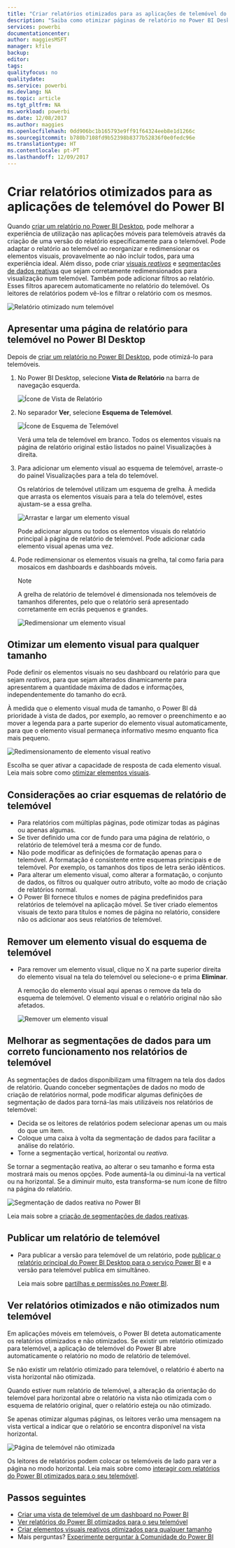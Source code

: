 ```yaml
---
title: "Criar relatórios otimizados para as aplicações de telemóvel do Power BI"
description: "Saiba como otimizar páginas de relatório no Power BI Desktop para as aplicações para telemóvel do Power BI."
services: powerbi
documentationcenter: 
author: maggiesMSFT
manager: kfile
backup: 
editor: 
tags: 
qualityfocus: no
qualitydate: 
ms.service: powerbi
ms.devlang: NA
ms.topic: article
ms.tgt_pltfrm: NA
ms.workload: powerbi
ms.date: 12/08/2017
ms.author: maggies
ms.openlocfilehash: 0dd906bc1b165793e9ff91f64324eeb8e1d1266c
ms.sourcegitcommit: b780b7108fd9b52398b8377b52836f0e0fedc96e
ms.translationtype: HT
ms.contentlocale: pt-PT
ms.lasthandoff: 12/09/2017
---
```

# <a name="create-reports-optimized-for-the-power-bi-phone-apps"></a>Criar relatórios otimizados para as aplicações de telemóvel do Power BI
Quando [criar um relatório no Power BI Desktop](desktop-report-view.md), pode melhorar a experiência de utilização nas aplicações móveis para telemóveis através da criação de uma versão do relatório especificamente para o telemóvel. Pode adaptar o relatório ao telemóvel ao reorganizar e redimensionar os elementos visuais, provavelmente ao não incluir todos, para uma experiência ideal. Além disso, pode criar [visuais *reativos*](#optimize-a-visual-for-any-size) e [segmentações de dados reativas](#enhance-slicers-to-to-work-well-in-phone-reports) que sejam corretamente redimensionados para visualização num telemóvel. Também pode adicionar filtros ao relatório. Esses filtros aparecem automaticamente no relatório do telemóvel. Os leitores de relatórios podem vê-los e filtrar o relatório com os mesmos.

![Relatório otimizado num telemóvel](media/desktop-create-phone-report/07-power-bi-phone-report-portrait.png)

## <a name="lay-out-a-report-page-for-the-phone-in-power-bi-desktop"></a>Apresentar uma página de relatório para telemóvel no Power BI Desktop
Depois de [criar um relatório no Power BI Desktop](desktop-report-view.md), pode otimizá-lo para telemóveis.

1. No Power BI Desktop, selecione **Vista de Relatório** na barra de navegação esquerda.
   
    ![Ícone de Vista de Relatório](media/desktop-create-phone-report/pbi_reportviewinpbidesigner_changeview.png)
2. No separador **Ver**, selecione **Esquema de Telemóvel**.  
   
    ![Ícone de Esquema de Telemóvel](media/desktop-create-phone-report/power-bi-phone-layout-icon.png)
   
    Verá uma tela de telemóvel em branco. Todos os elementos visuais na página de relatório original estão listados no painel Visualizações à direita.
3. Para adicionar um elemento visual ao esquema de telemóvel, arraste-o do painel Visualizações para a tela do telemóvel.
   
    Os relatórios de telemóvel utilizam um esquema de grelha. À medida que arrasta os elementos visuais para a tela do telemóvel, estes ajustam-se a essa grelha.
   
    ![Arrastar e largar um elemento visual](media/desktop-create-phone-report/02_dragging_and_droping_a_vis.gif)
   
    Pode adicionar alguns ou todos os elementos visuais do relatório principal à página de relatório de telemóvel. Pode adicionar cada elemento visual apenas uma vez.
4. Pode redimensionar os elementos visuais na grelha, tal como faria para mosaicos em dashboards e dashboards móveis.
   
   > [!NOTE]
   > A grelha de relatório de telemóvel é dimensionada nos telemóveis de tamanhos diferentes, pelo que o relatório será apresentado corretamente em ecrãs pequenos e grandes.
   > 
   > 
   
   ![Redimensionar um elemento visual](media/desktop-create-phone-report/03_resizing_a_viz_to_grid.gif)

## <a name="optimize-a-visual-for-any-size"></a>Otimizar um elemento visual para qualquer tamanho
Pode definir os elementos visuais no seu dashboard ou relatório para que sejam *reativos*, para que sejam alterados dinamicamente para apresentarem a quantidade máxima de dados e informações, independentemente do tamanho do ecrã. 

À medida que o elemento visual muda de tamanho, o Power BI dá prioridade à vista de dados, por exemplo, ao remover o preenchimento e ao mover a legenda para a parte superior do elemento visual automaticamente, para que o elemento visual permaneça informativo mesmo enquanto fica mais pequeno.

![Redimensionamento de elemento visual reativo](media/desktop-create-phone-report/power-bi-responsive-visual.gif)

Escolha se quer ativar a capacidade de resposta de cada elemento visual. Leia mais sobre como [otimizar elementos visuais](desktop-create-responsive-visuals.md).

## <a name="considerations-when-creating-phone-report-layouts"></a>Considerações ao criar esquemas de relatório de telemóvel
* Para relatórios com múltiplas páginas, pode otimizar todas as páginas ou apenas algumas. 
* Se tiver definido uma cor de fundo para uma página de relatório, o relatório de telemóvel terá a mesma cor de fundo.
* Não pode modificar as definições de formatação apenas para o telemóvel. A formatação é consistente entre esquemas principais e de telemóvel. Por exemplo, os tamanhos dos tipos de letra serão idênticos.
* Para alterar um elemento visual, como alterar a formatação, o conjunto de dados, os filtros ou qualquer outro atributo, volte ao modo de criação de relatórios normal.
* O Power BI fornece títulos e nomes de página predefinidos para relatórios de telemóvel na aplicação móvel. Se tiver criado elementos visuais de texto para títulos e nomes de página no relatório, considere não os adicionar aos seus relatórios de telemóvel.     

## <a name="remove-a-visual-from-the-phone-layout"></a>Remover um elemento visual do esquema de telemóvel
* Para remover um elemento visual, clique no X na parte superior direita do elemento visual na tela do telemóvel ou selecione-o e prima **Eliminar**.
  
   A remoção do elemento visual aqui apenas o remove da tela do esquema de telemóvel. O elemento visual e o relatório original não são afetados.
  
   ![Remover um elemento visual](media/desktop-create-phone-report/05_removing_a_vis.gif)

## <a name="enhance-slicers-to-to-work-well-in-phone-reports"></a>Melhorar as segmentações de dados para um correto funcionamento nos relatórios de telemóvel
As segmentações de dados disponibilizam uma filtragem na tela dos dados de relatório. Quando conceber segmentações de dados no modo de criação de relatórios normal, pode modificar algumas definições de segmentação de dados para torná-las mais utilizáveis nos relatórios de telemóvel:

* Decida se os leitores de relatórios podem selecionar apenas um ou mais do que um item.
* Coloque uma caixa à volta da segmentação de dados para facilitar a análise do relatório.
* Torne a segmentação vertical, horizontal ou *reativa*. 

Se tornar a segmentação reativa, ao alterar o seu tamanho e forma esta mostrará mais ou menos opções. Pode aumentá-la ou diminui-la na vertical ou na horizontal. Se a diminuir muito, esta transforma-se num ícone de filtro na página do relatório. 

![Segmentação de dados reativa no Power BI](media/desktop-create-phone-report/power-bi-slicer-2-rows.png)

Leia mais sobre a [criação de segmentações de dados reativas](power-bi-slicer-filter-responsive.md).

## <a name="publish-a-phone-report"></a>Publicar um relatório de telemóvel
* Para publicar a versão para telemóvel de um relatório, pode [publicar o relatório principal do Power BI Desktop para o serviço Power BI](desktop-upload-desktop-files.md) e a versão para telemóvel publica em simultâneo.
  
    Leia mais sobre [partilhas e permissões no Power BI](service-how-to-collaborate-distribute-dashboards-reports.md).

## <a name="view-optimized-and-unoptimized-reports-on-a-phone"></a>Ver relatórios otimizados e não otimizados num telemóvel
Em aplicações móveis em telemóveis, o Power BI deteta automaticamente os relatórios otimizados e não otimizados. Se existir um relatório otimizado para telemóvel, a aplicação de telemóvel do Power BI abre automaticamente o relatório no modo de relatório de telemóvel.

Se não existir um relatório otimizado para telemóvel, o relatório é aberto na vista horizontal não otimizada.  

Quando estiver num relatório de telemóvel, a alteração da orientação do telemóvel para horizontal abre o relatório na vista não otimizada com o esquema de relatório original, quer o relatório esteja ou não otimizado.

Se apenas otimizar algumas páginas, os leitores verão uma mensagem na vista vertical a indicar que o relatório se encontra disponível na vista horizontal.

![Página de telemóvel não otimizada](media/desktop-create-phone-report/06-power-bi-phone-report-page-not-optimized.png)

Os leitores de relatórios podem colocar os telemóveis de lado para ver a página no modo horizontal. Leia mais sobre como [interagir com relatórios do Power BI otimizados para o seu telemóvel](mobile-apps-view-phone-report.md).

## <a name="next-steps"></a>Passos seguintes
* [Criar uma vista de telemóvel de um dashboard no Power BI](service-create-dashboard-mobile-phone-view.md)
* [Ver relatórios do Power BI otimizados para o seu telemóvel](mobile-apps-view-phone-report.md)
* [Criar elementos visuais reativos otimizados para qualquer tamanho](desktop-create-responsive-visuals.md)
* Mais perguntas? [Experimente perguntar à Comunidade do Power BI](http://community.powerbi.com/)

